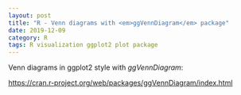 ```yaml
---
layout: post
title: "R - Venn diagrams with <em>ggVennDiagram</em> package"
date: 2019-12-09
category: R
tags: R visualization ggplot2 plot package
---
```


Venn diagrams in ggplot2 style with <em>ggVennDiagram</em>:


<a href="https://cran.r-project.org/web/packages/ggVennDiagram/index.html">https://cran.r-project.org/web/packages/ggVennDiagram/index.html</a>
